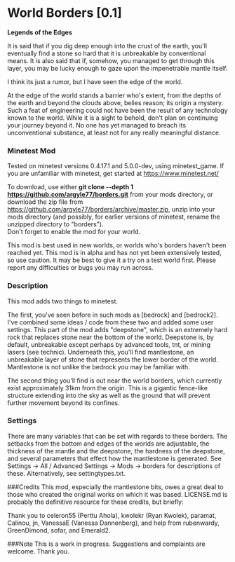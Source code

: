# World Borders [0.1]

**Legends of the Edges**

It is said that if you dig deep enough into the crust of the earth, you'll eventually find a stone so hard that it is unbreakable by conventional means.  It is also said that if, somehow, you managed to get through this layer, you may be lucky enough to gaze upon the impenetrable mantle itself.

I think its just a rumor, but I have seen the edge of the world.

At the edge of the world stands a barrier who's extent, from the depths of the earth and beyond the clouds above, belies reason; its origin a mystery.  Such a feat of engineering could not have been the result of any technology known to the world.  While it is a sight to behold, don't plan on continuing your journey beyond it.  No one has yet managed to breach its unconventional substance, at least not for any really meaningful distance.

### Minetest Mod
Tested on minetest versions 0.4.17.1 and 5.0.0-dev, using minetest_game.  If you are unfamiliar with minetest, get started at https://www.minetest.net/

To download, use either **git clone --depth 1 https://github.com/argyle77/borders.git** from your mods directory, or download the zip file from https://github.com/argyle77/borders/archive/master.zip, unzip into your mods directory (and possibly, for earlier versions of minetest, rename the unzipped directory to "borders").  
Don't forget to enable the mod for your world.

This mod is best used in new worlds, or worlds who's borders haven't been reached yet.  This mod is in alpha and has not yet been extensively tested, so use caution.  It may be best to give it a try on a test world first.  Please report any difficulties or bugs you may run across.

### Description
This mod adds two things to minetest.  

The first, you've seen before in such mods as [bedrock] and [bedrock2]. I've combined some ideas / code from these two and added some user settings.  This part of the mod adds "deepstone", which is an extremely hard rock that replaces stone near the bottom of the world.  Deepstone is, by default, unbreakable except perhaps by advanced tools, tnt, or mining lasers (see technic).  Underneath this, you'll find mantlestone, an unbreakable layer of stone that represents the lower border of the world.  Mantlestone is not unlike the bedrock you may be familiar with.

The second thing you'll find is out near the world borders, which currently exist approximately 31km from the origin.  This is a gigantic fence-like structure extending into the sky as well as the ground that will prevent further movement beyond its confines.

### Settings
There are many variables that can be set with regards to these borders.  The setbacks from the bottom and edges of the worlds are adjustable, the thickness of the mantle and the deepstone, the hardness of the deepstone, and several parameters that effect how the mantlestone is generated.  See Settings -> All / Advanced Settings -> Mods -> borders for descriptions of these.  Alternatively, see settingtypes.txt.

###Credits
This mod, especially the mantlestone bits, owes a great deal to those who created the original works on which it was based.  LICENSE.md is probably the definitive resource for these credits, but briefly:

Thank you to celeron55 (Perttu Ahola), kwolekr (Ryan Kwolek), paramat, Calinou, jn, VanessaE (Vanessa Dannenberg), and help from rubenwardy, GreenDimond, sofar, and Emerald2.

###Note
This is a work in progress.  Suggestions and complaints are welcome.  Thank you.         